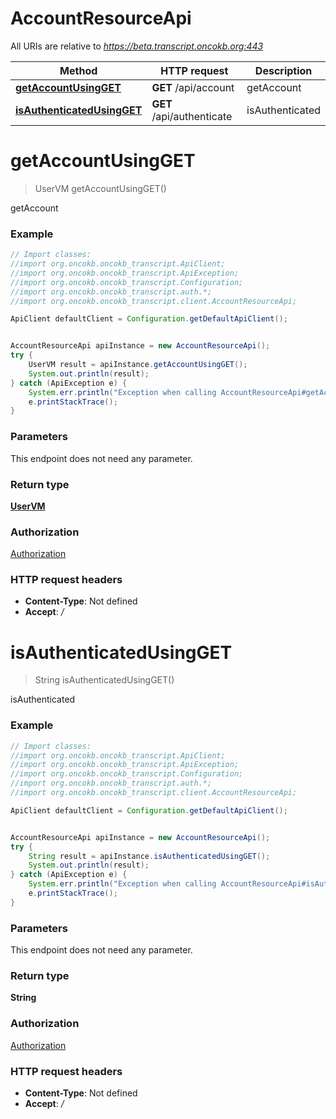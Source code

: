 # AccountResourceApi

All URIs are relative to *https://beta.transcript.oncokb.org:443*

Method | HTTP request | Description
------------- | ------------- | -------------
[**getAccountUsingGET**](AccountResourceApi.md#getAccountUsingGET) | **GET** /api/account | getAccount
[**isAuthenticatedUsingGET**](AccountResourceApi.md#isAuthenticatedUsingGET) | **GET** /api/authenticate | isAuthenticated

<a name="getAccountUsingGET"></a>
# **getAccountUsingGET**
> UserVM getAccountUsingGET()

getAccount

### Example
```java
// Import classes:
//import org.oncokb.oncokb_transcript.ApiClient;
//import org.oncokb.oncokb_transcript.ApiException;
//import org.oncokb.oncokb_transcript.Configuration;
//import org.oncokb.oncokb_transcript.auth.*;
//import org.oncokb.oncokb_transcript.client.AccountResourceApi;

ApiClient defaultClient = Configuration.getDefaultApiClient();


AccountResourceApi apiInstance = new AccountResourceApi();
try {
    UserVM result = apiInstance.getAccountUsingGET();
    System.out.println(result);
} catch (ApiException e) {
    System.err.println("Exception when calling AccountResourceApi#getAccountUsingGET");
    e.printStackTrace();
}
```

### Parameters
This endpoint does not need any parameter.

### Return type

[**UserVM**](UserVM.md)

### Authorization

[Authorization](../README.md#Authorization)

### HTTP request headers

 - **Content-Type**: Not defined
 - **Accept**: */*

<a name="isAuthenticatedUsingGET"></a>
# **isAuthenticatedUsingGET**
> String isAuthenticatedUsingGET()

isAuthenticated

### Example
```java
// Import classes:
//import org.oncokb.oncokb_transcript.ApiClient;
//import org.oncokb.oncokb_transcript.ApiException;
//import org.oncokb.oncokb_transcript.Configuration;
//import org.oncokb.oncokb_transcript.auth.*;
//import org.oncokb.oncokb_transcript.client.AccountResourceApi;

ApiClient defaultClient = Configuration.getDefaultApiClient();


AccountResourceApi apiInstance = new AccountResourceApi();
try {
    String result = apiInstance.isAuthenticatedUsingGET();
    System.out.println(result);
} catch (ApiException e) {
    System.err.println("Exception when calling AccountResourceApi#isAuthenticatedUsingGET");
    e.printStackTrace();
}
```

### Parameters
This endpoint does not need any parameter.

### Return type

**String**

### Authorization

[Authorization](../README.md#Authorization)

### HTTP request headers

 - **Content-Type**: Not defined
 - **Accept**: */*

